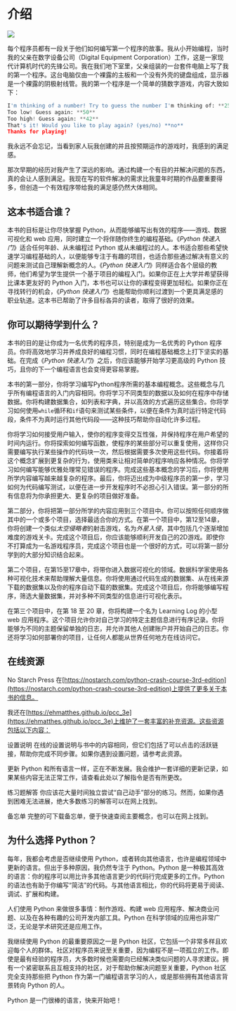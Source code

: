 # 介绍

![](Images/chapterart.png)

每个程序员都有一段关于他们如何编写第一个程序的故事。我从小开始编程，当时我的父亲在数字设备公司（Digital Equipment Corporation）工作，这是一家现代计算机时代的先锋公司。我在我们地下室里，父亲组装的一台套件电脑上写了我的第一个程序。这台电脑仅由一个裸露的主板和一个没有外壳的键盘组成，显示器是一个裸露的阴极射线管。我的第一个程序是一个简单的猜数字游戏，内容大致如下：

```py
I'm thinking of a number! Try to guess the number I'm thinking of: **25**
Too low! Guess again: **50**
Too high! Guess again: **42**
That's it! Would you like to play again? (yes/no) **no**
Thanks for playing!
```

我永远不会忘记，当看到家人玩我创建的并且按预期运作的游戏时，我感到的满足感。

那次早期的经历对我产生了深远的影响。通过构建一个有目的并解决问题的东西，真的会让人感到满足。我现在写的软件解决的需求比我童年时期的作品要重要得多，但创造一个有效程序带给我的满足感仍然大体相同。

## 这本书适合谁？

本书的目标是让你尽快掌握 Python，从而能够编写出有效的程序——游戏、数据可视化和 web 应用，同时建立一个将伴随你终生的编程基础。《*Python 快速入门*》适合任何年龄、从未编程过 Python 或从未编程过的人。本书适合那些希望快速学习编程基础的人，以便能够专注于有趣的项目，也适合那些通过解决有意义的问题来测试自己理解新概念的人。《*Python 快速入门*》同样适合各个层级的教师，他们希望为学生提供一个基于项目的编程入门。如果你正在上大学并希望获得比课本更友好的 Python 入门，本书也可以让你的课程变得更加轻松。如果你正在寻找转行的机会，《*Python 快速入门*》也能帮助你顺利过渡到一个更具满足感的职业轨道。这本书已帮助了许多目标各异的读者，取得了很好的效果。

## 你可以期待学到什么？

本书的目的是让你成为一名优秀的程序员，特别是成为一名优秀的 Python 程序员。你将高效地学习并养成良好的编程习惯，同时在编程基础概念上打下坚实的基础。在完成《*Python 快速入门*》之后，你应该能够开始学习更高级的 Python 技巧，且你的下一个编程语言也会变得更容易掌握。

本书的第一部分，你将学习编写Python程序所需的基本编程概念。这些概念与几乎所有编程语言的入门内容相同。你将学习不同类型的数据以及如何在程序中存储数据。你将构建数据集合，如列表和字典，并以高效的方式遍历这些集合。你将学习如何使用`while`循环和`if`语句来测试某些条件，以便在条件为真时运行特定代码段，条件不为真时运行其他代码段——这种技巧帮助你自动化许多过程。

你将学习如何接受用户输入，使你的程序变得交互性强，并保持程序在用户希望的时间内运行。你将探索如何编写函数，使程序的某些部分可以重复使用，这样你只需要编写执行某些操作的代码块一次，然后根据需要多次使用这些代码。你接着将这个概念扩展到更复杂的行为，使用类来让相对简单的程序响应各种情况。你将学习如何编写能够优雅处理常见错误的程序。完成这些基本概念的学习后，你将使用所学内容编写越来越复杂的程序。最后，你将迈出成为中级程序员的第一步，学习如何为代码编写测试，以便在进一步开发程序时不必担心引入错误。第一部分的所有信息将为你承担更大、更复杂的项目做好准备。

第二部分，你将把第一部分所学的内容应用到三个项目中。你可以按照任何顺序做其中的一个或多个项目，选择最适合你的方式。在第一个项目中，第12至14章，你将创建一个类似*太空侵略者*的射击游戏，名为*外星入侵*，其中包括几个逐渐增加难度的游戏关卡。完成这个项目后，你应该能够顺利开发自己的2D游戏。即使你不打算成为一名游戏程序员，完成这个项目也是一个很好的方式，可以将第一部分学到的大部分知识结合起来。

第二个项目，在第15至17章中，将带你进入数据可视化的领域。数据科学家使用各种可视化技术来帮助理解大量信息。你将使用通过代码生成的数据集、从在线来源下载的数据集以及你的程序自动下载的数据集。完成这个项目后，你将能够编写程序，筛选大量数据集，并对多种不同类型的信息进行可视化表示。

在第三个项目中，在第 18 至 20 章，你将构建一个名为 Learning Log 的小型 web 应用程序。这个项目允许你对自己学习的特定主题信息进行有序记录。你将能够为不同的主题保留单独的日志，并允许其他人创建账户并开始自己的日志。你还将学习如何部署你的项目，让任何人都能从世界任何地方在线访问它。

## 在线资源

No Starch Press 在[https://nostarch.com/python-crash-course-3rd-edition](https://nostarch.com/python-crash-course-3rd-edition)上提供了更多关于本书的信息。

我还在[https://ehmatthes.github.io/pcc_3e](https://ehmatthes.github.io/pcc_3e)上维护了一套丰富的补充资源。这些资源包括以下内容：

设置说明 在线的设置说明与书中的内容相同，但它们包括了可以点击的活跃链接，帮助你完成不同步骤。如果你遇到设置问题，请参考此资源。

更新 Python 和所有语言一样，正在不断发展。我会维护一套详细的更新记录，如果某些内容无法正常工作，请查看此处以了解指令是否有所更改。

练习题解答 你应该花大量时间独立尝试“自己动手”部分的练习。然而，如果你遇到困难无法进展，绝大多数练习的解答可以在网上找到。

备忘单 完整的可下载备忘单，便于快速查阅主要概念，也可以在网上找到。

## 为什么选择 Python？

每年，我都会考虑是否继续使用 Python，或者转向其他语言，也许是编程领域中更新的语言。但出于多种原因，我仍然专注于 Python。Python 是一种极其高效的语言：你的程序可以用比许多其他语言更少的代码行完成更多的工作。Python 的语法也有助于你编写“简洁”的代码。与其他语言相比，你的代码将更易于阅读、调试、扩展和构建。

人们使用 Python 来做很多事情：制作游戏、构建 web 应用程序、解决商业问题、以及在各种有趣的公司开发内部工具。Python 在科学领域的应用也非常广泛，无论是学术研究还是应用工作。

我继续使用 Python 的最重要原因之一是 Python 社区，它包括一个非常多样且欢迎每个人的群体。社区对程序员来说至关重要，因为编程不是一项孤立的工作。即使是最有经验的程序员，大多数时候也需要向已经解决类似问题的人寻求建议。拥有一个紧密联系且互相支持的社区，对于帮助你解决问题至关重要，Python 社区完全支持那些把 Python 作为第一门编程语言学习的人，或是那些拥有其他语言背景转向 Python 的人。

Python 是一门很棒的语言，快来开始吧！
